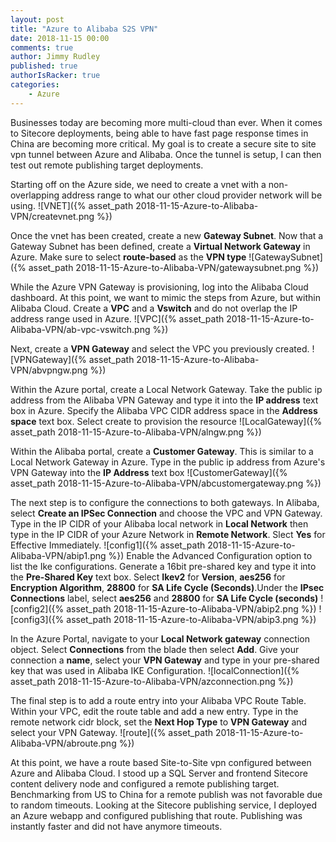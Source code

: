 ```yaml
---
layout: post
title: "Azure to Alibaba S2S VPN"
date: 2018-11-15 00:00
comments: true
author: Jimmy Rudley
published: true
authorIsRacker: true
categories:
    - Azure
---
```


Businesses today are becoming more multi-cloud than ever. When it comes to Sitecore deployments, being able to have fast page response times in China are becoming more critical. My goal is to create a secure site to site vpn tunnel between Azure and Alibaba. Once the tunnel is setup, I can then test out remote publishing target deployments.

<!-- more -->

Starting off on the Azure side, we need to create a vnet with a non-overlapping address range to what our other cloud provider network will be using.
![VNET]({% asset_path 2018-11-15-Azure-to-Alibaba-VPN/createvnet.png %})

Once the vnet has been created, create a new **Gateway Subnet**. Now that a Gateway Subnet has been defined, create a **Virtual Network Gateway** in Azure. 
Make sure to select **route-based** as the **VPN type**
![GatewaySubnet]({% asset_path 2018-11-15-Azure-to-Alibaba-VPN/gatewaysubnet.png %})

While the Azure VPN Gateway is provisioning, log into the Alibaba Cloud dashboard. At this point, we want to mimic the steps from Azure, but within Alibaba Cloud. Create a **VPC** and a **Vswitch** and do not overlap the IP address range used in Azure. 
![VPC]({% asset_path 2018-11-15-Azure-to-Alibaba-VPN/ab-vpc-vswitch.png %})

Next, create a **VPN Gateway** and select the VPC you previously created.
![VPNGateway]({% asset_path 2018-11-15-Azure-to-Alibaba-VPN/abvpngw.png %})

Within the Azure portal, create a Local Network Gateway. Take the public ip address from the Alibaba VPN Gateway and type it into the **IP address** text box in Azure. Specify the Alibaba VPC CIDR address space in the **Address space** text box. Select create to provision the resource
![LocalGateway]({% asset_path 2018-11-15-Azure-to-Alibaba-VPN/alngw.png %})

Within the Alibaba portal, create a **Customer Gateway**. This is similar to a Local Network Gateway in Azure. Type in the public ip address from Azure's VPN Gateway into the **IP Address** text box
![CustomerGateway]({% asset_path 2018-11-15-Azure-to-Alibaba-VPN/abcustomergateway.png %})

The next step is to configure the connections to both gateways. In Alibaba, select **Create an IPSec Connection** and choose the VPC and VPN Gateway. Type in the IP CIDR of your Alibaba local network in **Local Network** then type in the IP CIDR of your Azure Network in **Remote Network**. Slect **Yes** for Effective Immediately. 
![config1]({% asset_path 2018-11-15-Azure-to-Alibaba-VPN/abip1.png %})
Enable the Advanced Configuration option to list the Ike configurations. Generate a 16bit pre-shared key and type it into the **Pre-Shared Key** text box. Select **Ikev2** for **Version**, **aes256** for **Encryption Algorithm**, **28800** for **SA Life Cycle (Seconds)**.Under the **IPsec Connections** label, select **aes256** and **28800** for **SA Life Cycle (seconds)** 
![config2]({% asset_path 2018-11-15-Azure-to-Alibaba-VPN/abip2.png %})
![config3]({% asset_path 2018-11-15-Azure-to-Alibaba-VPN/abip3.png %})

In the Azure Portal, navigate to your **Local Network gateway** connection object. Select **Connections** from the blade then select **Add**. Give your connection a **name**, select your **VPN Gateway** and type in your pre-shared key that was used in Alibaba IKE Configuration.
![localConnection]({% asset_path 2018-11-15-Azure-to-Alibaba-VPN/azconnection.png %})

The final step is to add a route entry into your Alibaba VPC Route Table. Within your VPC, edit the route table and add a new entry. Type in the remote network cidr block, set the **Next Hop Type** to **VPN Gateway** and select your VPN Gateway.
![route]({% asset_path 2018-11-15-Azure-to-Alibaba-VPN/abroute.png %})

At this point, we have a route based Site-to-Site vpn configured between Azure and Alibaba Cloud. I stood up a SQL Server and frontend Sitecore content delivery node and configured a remote publishing target. Benchmarking from US to China for a remote publish was not favorable due to random timeouts. Looking at the Sitecore publishing service, I deployed an Azure webapp and configured publishing that route. Publishing was instantly faster and did not have anymore timeouts.






